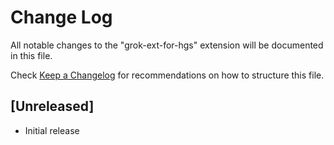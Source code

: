 # Change Log

All notable changes to the "grok-ext-for-hgs" extension will be documented in this file.

Check [Keep a Changelog](http://keepachangelog.com/) for recommendations on how to structure this file.

## [Unreleased]

- Initial release